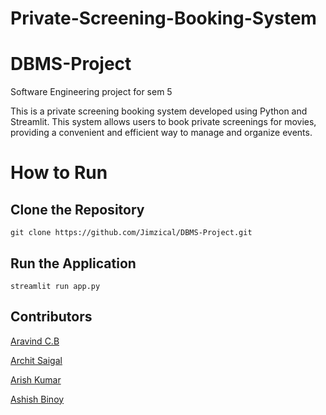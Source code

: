 # Private-Screening-Booking-System

# DBMS-Project
Software Engineering project for sem 5 

This is a private screening booking system developed using Python and Streamlit. This system allows users to book private screenings for movies, providing a convenient and efficient way to manage and organize events.


# How to Run


## Clone the Repository
```
git clone https://github.com/Jimzical/DBMS-Project.git
```

## Run the Application
```
streamlit run app.py
```

## Contributors
[Aravind C.B](https://github.com/Aravind427441)

[Archit Saigal](https://github.com/architsaigal)

[Arish Kumar](https://github.com/Jimzical)

[Ashish Binoy](https://github.com/AshishBinoy)